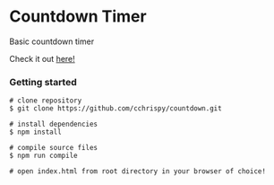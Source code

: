 # Countdown Timer  
Basic countdown timer  

Check it out [here!](https://cchrispy.github.io/countdown/)  

### Getting started  
```
# clone repository
$ git clone https://github.com/cchrispy/countdown.git

# install dependencies
$ npm install

# compile source files
$ npm run compile

# open index.html from root directory in your browser of choice!
```